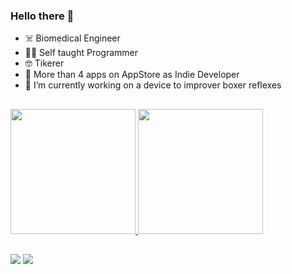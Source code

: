 ### Hello there 👋

- ☠️ Biomedical Engineer
- 🧑‍💻 Self taught Programmer
- 🤓 Tikerer
- 📱 More than 4 apps on AppStore as Indie Developer
- 🔭 I’m currently working on a device to improver boxer reflexes

##
 <div>
  <a href="https://github.com/Drama999">
  <img height="200em" src="https://github-readme-stats.vercel.app/api?username=drama999&theme=dark&show_icons=true&count_private=true"/>
  <img height="200em" src="https://github-readme-stats.vercel.app/api/top-langs/?username=drama999&theme=dark&show_icons=true&count_private=true"/>
</div>

  ##
  <div> 
    <a href="https://www.linkedin.com/in/andreafinollo" target="_blank"><img src="https://img.shields.io/badge/-LinkedIn-%230077B5?style=for-the-badge&logo=linkedin&logoColor=white" target="_blank"></a> 
    <a href="https://twitter.com/DrAma78" target="_blank"><img src="https://img.shields.io/badge/Twitter-1DA1F2?style=for-the-badge&logo=twitter&logoColor=white" target="_blank"></a>
</div>
  
  
<!--
**DrAma999/DrAma999** is a ✨ _special_ ✨ repository because its `README.md` (this file) appears on your GitHub profile.

Here are some ideas to get you started:

- 🔭 I’m currently working on ...
- 🌱 I’m currently learning ...
- 👯 I’m looking to collaborate on ...
- 🤔 I’m looking for help with ...
- 💬 Ask me about ...
- 📫 How to reach me: ...
- 😄 Pronouns: ...
- ⚡ Fun fact: ...
-->
